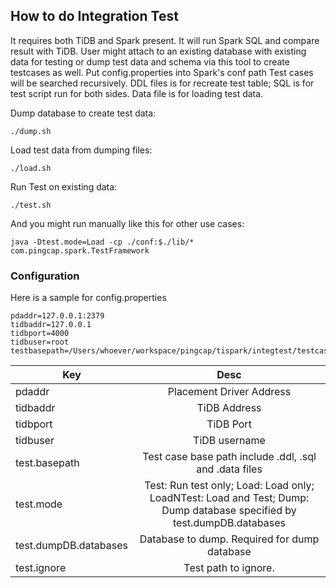 ## How to do Integration Test
It requires both TiDB and Spark present. It will run Spark SQL and compare result with TiDB.
User might attach to an existing database with existing data for testing or dump test data and schema via this tool to create testcases as well.
Put config.properties into Spark's conf path
Test cases will be searched recursively. DDL files is for recreate test table; SQL is for test script run for both sides. Data file is for loading test data.

Dump database to create test data:
```
./dump.sh
```

Load test data from dumping files:
```
./load.sh
```

Run Test on existing data:
```
./test.sh
```

And you might run manually like this for other use cases:
```
java -Dtest.mode=Load -cp ./conf:$./lib/* com.pingcap.spark.TestFramework
```

### Configuration
Here is a sample for config.properties
```
pdaddr=127.0.0.1:2379
tidbaddr=127.0.0.1
tidbport=4000
tidbuser=root
testbasepath=/Users/whoever/workspace/pingcap/tispark/integtest/testcases
```

| Key           | Desc          |
| ------------- |:-------------:|
| pdaddr        | Placement Driver Address |
| tidbaddr      | TiDB Address      |
| tidbport      | TiDB Port      |
| tidbuser      | TiDB username |
| test.basepath | Test case base path include .ddl, .sql and .data files | 
| test.mode     | Test: Run test only; Load: Load only; LoadNTest: Load and Test; Dump: Dump database specified by test.dumpDB.databases |
| test.dumpDB.databases  | Database to dump. Required for dump database |
| test.ignore      | Test path to ignore. |
